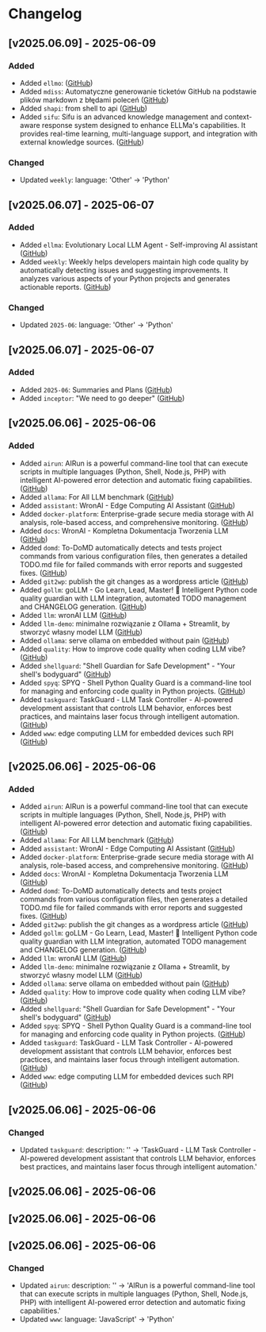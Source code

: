 # Changelog

## [v2025.06.09] - 2025-06-09

### Added
- Added `ellmo`:  ([GitHub](https://github.com/wronai/ellmo))
- Added `mdiss`: Automatyczne generowanie ticketów GitHub na podstawie plików markdown z błędami poleceń ([GitHub](https://github.com/wronai/mdiss))
- Added `shapi`: from shell to api ([GitHub](https://github.com/wronai/shapi))
- Added `sifu`: Sifu is an advanced knowledge management and context-aware response system designed to enhance ELLMa's capabilities. It provides real-time learning, multi-language support, and integration with external knowledge sources. ([GitHub](https://github.com/wronai/sifu))

### Changed
- Updated `weekly`: language: 'Other' → 'Python'

## [v2025.06.07] - 2025-06-07

### Added
- Added `ellma`: Evolutionary Local LLM Agent - Self-improving AI assistant ([GitHub](https://github.com/wronai/ellma))
- Added `weekly`: Weekly helps developers maintain high code quality by automatically detecting issues and suggesting improvements. It analyzes various aspects of your Python projects and generates actionable reports. ([GitHub](https://github.com/wronai/weekly))

### Changed
- Updated `2025-06`: language: 'Other' → 'Python'

## [v2025.06.07] - 2025-06-07

### Added
- Added `2025-06`: Summaries and Plans ([GitHub](https://github.com/wronai/2025-06))
- Added `inceptor`: "We need to go deeper" ([GitHub](https://github.com/wronai/inceptor))

## [v2025.06.06] - 2025-06-06

### Added
- Added `airun`: AIRun is a powerful command-line tool that can execute scripts in multiple languages (Python, Shell, Node.js, PHP) with intelligent AI-powered error detection and automatic fixing capabilities. ([GitHub](https://github.com/wronai/airun))
- Added `allama`: For All LLM benchmark ([GitHub](https://github.com/wronai/allama))
- Added `assistant`: WronAI - Edge Computing AI Assistant ([GitHub](https://github.com/wronai/assistant))
- Added `docker-platform`: Enterprise-grade secure media storage with AI analysis, role-based access, and comprehensive monitoring. ([GitHub](https://github.com/wronai/docker-platform))
- Added `docs`: WronAI - Kompletna Dokumentacja Tworzenia LLM ([GitHub](https://github.com/wronai/docs))
- Added `domd`: To-DoMD automatically detects and tests project commands from various configuration files, then generates a detailed TODO.md file for failed commands with error reports and suggested fixes. ([GitHub](https://github.com/wronai/domd))
- Added `git2wp`: publish the git changes as a wordpress article ([GitHub](https://github.com/wronai/git2wp))
- Added `gollm`: goLLM - Go Learn, Lead, Master!  🚀 Intelligent Python code quality guardian with LLM integration, automated TODO management and CHANGELOG generation. ([GitHub](https://github.com/wronai/gollm))
- Added `llm`: wronAI LLM ([GitHub](https://github.com/wronai/llm))
- Added `llm-demo`: minimalne rozwiązanie z Ollama + Streamlit, by stworzyć własny model LLM ([GitHub](https://github.com/wronai/llm-demo))
- Added `ollama`: serve ollama on embedded without pain ([GitHub](https://github.com/wronai/ollama))
- Added `quality`: How to improve code quality when coding LLM vibe? ([GitHub](https://github.com/wronai/quality))
- Added `shellguard`: "Shell Guardian for Safe Development" - "Your shell's bodyguard" ([GitHub](https://github.com/wronai/shellguard))
- Added `spyq`: SPYQ - Shell Python Quality Guard is a command-line tool for managing and enforcing code quality in Python projects. ([GitHub](https://github.com/wronai/spyq))
- Added `taskguard`: TaskGuard - LLM Task Controller - AI-powered development assistant that controls LLM behavior, enforces best practices, and maintains laser focus through intelligent automation. ([GitHub](https://github.com/wronai/taskguard))
- Added `www`: edge computing LLM for embedded devices such RPI ([GitHub](https://github.com/wronai/www))

## [v2025.06.06] - 2025-06-06

### Added
- Added `airun`: AIRun is a powerful command-line tool that can execute scripts in multiple languages (Python, Shell, Node.js, PHP) with intelligent AI-powered error detection and automatic fixing capabilities. ([GitHub](https://github.com/wronai/airun))
- Added `allama`: For All LLM benchmark ([GitHub](https://github.com/wronai/allama))
- Added `assistant`: WronAI - Edge Computing AI Assistant ([GitHub](https://github.com/wronai/assistant))
- Added `docker-platform`: Enterprise-grade secure media storage with AI analysis, role-based access, and comprehensive monitoring. ([GitHub](https://github.com/wronai/docker-platform))
- Added `docs`: WronAI - Kompletna Dokumentacja Tworzenia LLM ([GitHub](https://github.com/wronai/docs))
- Added `domd`: To-DoMD automatically detects and tests project commands from various configuration files, then generates a detailed TODO.md file for failed commands with error reports and suggested fixes. ([GitHub](https://github.com/wronai/domd))
- Added `git2wp`: publish the git changes as a wordpress article ([GitHub](https://github.com/wronai/git2wp))
- Added `gollm`: goLLM - Go Learn, Lead, Master!  🚀 Intelligent Python code quality guardian with LLM integration, automated TODO management and CHANGELOG generation. ([GitHub](https://github.com/wronai/gollm))
- Added `llm`: wronAI LLM ([GitHub](https://github.com/wronai/llm))
- Added `llm-demo`: minimalne rozwiązanie z Ollama + Streamlit, by stworzyć własny model LLM ([GitHub](https://github.com/wronai/llm-demo))
- Added `ollama`: serve ollama on embedded without pain ([GitHub](https://github.com/wronai/ollama))
- Added `quality`: How to improve code quality when coding LLM vibe? ([GitHub](https://github.com/wronai/quality))
- Added `shellguard`: "Shell Guardian for Safe Development" - "Your shell's bodyguard" ([GitHub](https://github.com/wronai/shellguard))
- Added `spyq`: SPYQ - Shell Python Quality Guard is a command-line tool for managing and enforcing code quality in Python projects. ([GitHub](https://github.com/wronai/spyq))
- Added `taskguard`: TaskGuard - LLM Task Controller - AI-powered development assistant that controls LLM behavior, enforces best practices, and maintains laser focus through intelligent automation. ([GitHub](https://github.com/wronai/taskguard))
- Added `www`: edge computing LLM for embedded devices such RPI ([GitHub](https://github.com/wronai/www))

## [v2025.06.06] - 2025-06-06

### Changed
- Updated `taskguard`: description: '' → 'TaskGuard - LLM Task Controller - AI-powered development assistant that controls LLM behavior, enforces best practices, and maintains laser focus through intelligent automation.'

## [v2025.06.06] - 2025-06-06

## [v2025.06.06] - 2025-06-06

## [v2025.06.06] - 2025-06-06

### Changed
- Updated `airun`: description: '' → 'AIRun is a powerful command-line tool that can execute scripts in multiple languages (Python, Shell, Node.js, PHP) with intelligent AI-powered error detection and automatic fixing capabilities.'
- Updated `www`: language: 'JavaScript' → 'Python'


